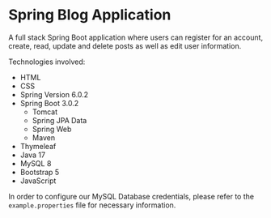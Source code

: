 # Spring Blog Application

A full stack Spring Boot application where users can register for an account, create, read, update and delete posts as well as edit user information.

Technologies involved:
- HTML
- CSS
- Spring Version 6.0.2
- Spring Boot 3.0.2
  - Tomcat
  - Spring JPA Data
  - Spring Web
  - Maven
- Thymeleaf
- Java 17
- MySQL 8
- Bootstrap 5
- JavaScript

In order to configure our MySQL Database credentials, please refer to the `example.properties` file for necessary information.